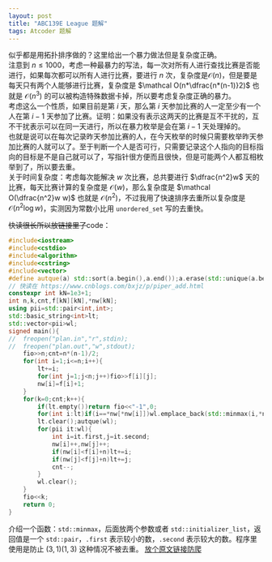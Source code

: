 ```yaml
---
layout: post
title: "ABC139E League 题解"
tags: Atcoder 题解
---
```


似乎都是用拓扑排序做的？这里给出一个暴力做法但是复杂度正确。  
注意到 $n\le 1000$，考虑一种最暴力的写法，每一次对所有人进行查找比赛是否能进行，如果每次都可以所有人进行比赛，要进行 $n$ 次，复杂度是$\mathcal O(n)$，但是要是每天只有两个人能够进行比赛，复杂度是 $\mathcal O(n*\dfrac{n*(n-1)}2)$ 也就是 $\mathcal O(n^3)$ 的可以被构造特殊数据卡掉，所以要考虑复杂度正确的暴力。  
考虑这么一个性质，如果目前是第 $i$ 天，那么第 $i$ 天参加比赛的人一定至少有一个人在第 $i-1$ 天参加了比赛。证明：如果没有表示这两天的比赛是互不干扰的，互不干扰表示可以在同一天进行，所以在暴力枚举是会在第 $i-1$ 天处理掉的。  
也就是说可以在每次记录昨天参加比赛的人，在今天枚举的时候只需要枚举昨天参加比赛的人就可以了。至于判断一个人是否可行，只需要记录这个人指向的目标指向的目标是不是自己就可以了，写指针很方便而且很快，但是可能两个人都互相枚举到了，所以要去重。  
关于时间复杂度：考虑每次能解决 $w$ 次比赛，总共要进行 $\dfrac{n^2}w$ 天的比赛，每天比赛计算的复杂度是 $\mathcal O(w)$，那么复杂度是 $\mathcal O(\dfrac{n^2}w w)$ 也就是 $\mathcal O(n^2)$，不过我用了快速排序去重所以复杂度是 $\mathcal O(n^2\log w)$，实测因为常数小比用 `unordered_set` 写的去重快。  

~~快读很长所以放链接里了~~code：
```cpp
#include<iostream>
#include<cstdio>
#include<algorithm>
#include<cstring>
#include<vector>
#define autque(a) std::sort(a.begin(),a.end());a.erase(std::unique(a.begin(),a.end()),a.end())
// 快读在 https://www.cnblogs.com/bxjz/p/piper_add.html
constexpr int kN=1e3+1;
int n,k,cnt,f[kN][kN],*nw[kN];
using pii=std::pair<int,int>;
std::basic_string<int>lt;
std::vector<pii>wl;
signed main(){
//	freopen("plan.in","r",stdin);
//	freopen("plan.out","w",stdout);
	fio>>n;cnt=n*(n-1)/2;
	for(int i=1;i<=n;i++){
		lt+=i;
		for(int j=1;j<n;j++)fio>>f[i][j];
		nw[i]=f[i]+1;
	}
	for(k=0;cnt;k++){
		if(lt.empty())return fio<<"-1",0;
		for(int i:lt)if(i==*nw[*nw[i]])wl.emplace_back(std::minmax(i,*nw[i]));
		lt.clear();autque(wl);
		for(pii it:wl){
			int i=it.first,j=it.second;
			nw[i]++,nw[j]++;
			if(nw[i]<f[i]+n)lt+=i;
			if(nw[j]<f[j]+n)lt+=j;
			cnt--;
		}
		wl.clear();
	}
	fio<<k;
	return 0;
}
```
介绍一个函数：`std::minmax`，后面放两个参数或者 `std::initializer_list`，返回值是一个 `std::pair`，`.first` 表示较小的数，`.second` 表示较大的数。程序里使用是防止 $(3,1)(1,3)$ 这种情况不被去重。
[放个原文链接防爬](https://www.cnblogs.com/bxjz/p/AT4893.html)